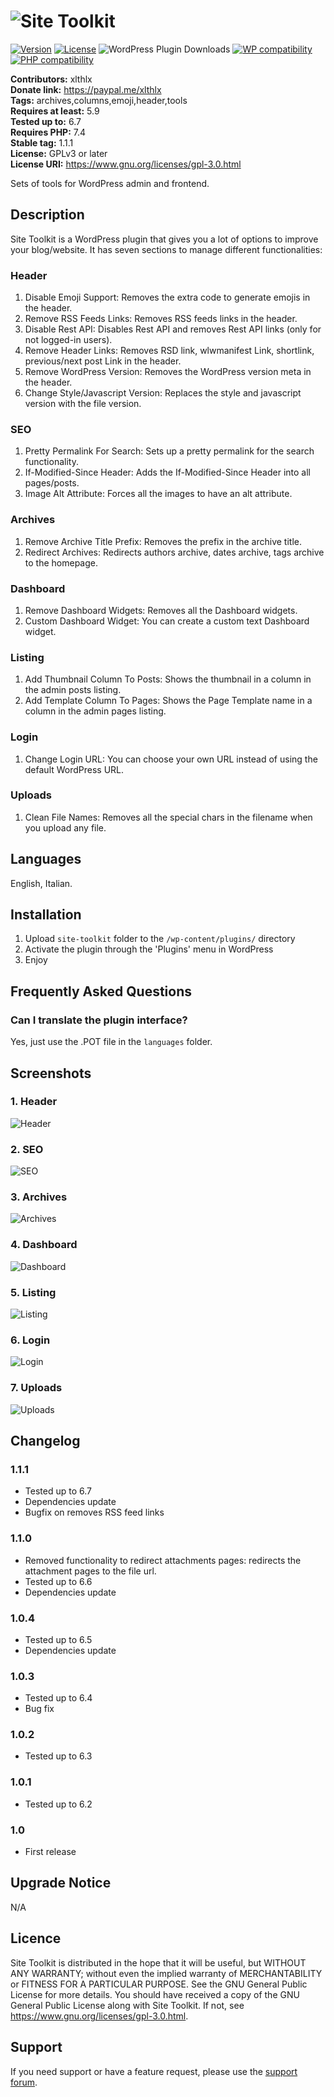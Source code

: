 # ![Site Toolkit](https://ps.w.org/site-toolkit/assets/banner-772x250.png "WordPress Plugin")

[![Version](https://img.shields.io/badge/version-1.1.1-blueviolet)](https://plugintests.com/plugins/wporg/site-toolkit/latest) [![License](https://img.shields.io/badge/license-GPL_v3%2B-blueviolet)](https://github.com/xlthlx/site-toolkit/blob/main/LICENSE)
![WordPress Plugin Downloads](https://img.shields.io/wordpress/plugin/dt/site-toolkit?color=blueviolet) [![WP compatibility](https://plugintests.com/plugins/wporg/site-toolkit/wp-badge.svg)](https://plugintests.com/plugins/wporg/site-toolkit/latest) [![PHP compatibility](https://plugintests.com/plugins/wporg/site-toolkit/php-badge.svg)](https://plugintests.com/plugins/wporg/site-toolkit/latest)

**Contributors:** xlthlx \
**Donate link:** https://paypal.me/xlthlx \
**Tags:** archives,columns,emoji,header,tools \
**Requires at least:** 5.9 \
**Tested up to:** 6.7 \
**Requires PHP:** 7.4 \
**Stable tag:** 1.1.1 \
**License:** GPLv3 or later \
**License URI:** https://www.gnu.org/licenses/gpl-3.0.html

Sets of tools for WordPress admin and frontend.

## Description

Site Toolkit is a WordPress plugin that gives you a lot of options to improve your blog/website.
It has seven sections to manage different functionalities:

### Header

1. Disable Emoji Support: Removes the extra code to generate emojis in the header.
2. Remove RSS Feeds Links: Removes RSS feeds links in the header.
3. Disable Rest API: Disables Rest API and removes Rest API links (only for not logged-in users).
4. Remove Header Links: Removes RSD link, wlwmanifest Link, shortlink, previous/next post Link in the header.
5. Remove WordPress Version: Removes the WordPress version meta in the header.
6. Change Style/Javascript Version: Replaces the style and javascript version with the file version.

### SEO

1. Pretty Permalink For Search: Sets up a pretty permalink for the search functionality.
2. If-Modified-Since Header: Adds the If-Modified-Since Header into all pages/posts.
3. Image Alt Attribute: Forces all the images to have an alt attribute.

### Archives

1. Remove Archive Title Prefix: Removes the prefix in the archive title.
2. Redirect Archives: Redirects authors archive, dates archive, tags archive to the homepage.

### Dashboard

1. Remove Dashboard Widgets: Removes all the Dashboard widgets.
2. Custom Dashboard Widget: You can create a custom text Dashboard widget.

### Listing

1. Add Thumbnail Column To Posts: Shows the thumbnail in a column in the admin posts listing.
2. Add Template Column To Pages: Shows the Page Template name in a column in the admin pages listing.

### Login

1. Change Login URL: You can choose your own URL instead of using the default WordPress URL.

### Uploads

1. Clean File Names: Removes all the special chars in the filename when you upload any file.

## Languages

English, Italian.

## Installation

1. Upload `site-toolkit` folder to the `/wp-content/plugins/` directory
2. Activate the plugin through the 'Plugins' menu in WordPress
3. Enjoy

## Frequently Asked Questions

### Can I translate the plugin interface?

Yes, just use the .POT file in the `languages` folder.

## Screenshots

### 1. Header

![Header](assets/screenshot-1.png)

### 2. SEO

![SEO](assets/screenshot-2.png)

### 3. Archives

![Archives](assets/screenshot-3.png)

### 4. Dashboard

![Dashboard](assets/screenshot-4.png)

### 5. Listing

![Listing](assets/screenshot-5.png)

### 6. Login

![Login](assets/screenshot-6.png)

### 7. Uploads

![Uploads](assets/screenshot-7.png)


## Changelog

### 1.1.1

* Tested up to 6.7
* Dependencies update
* Bugfix on removes RSS feed links

### 1.1.0

* Removed functionality to redirect attachments pages: redirects the attachment pages to the file url.
* Tested up to 6.6
* Dependencies update

### 1.0.4

* Tested up to 6.5
* Dependencies update

### 1.0.3

* Tested up to 6.4
* Bug fix

### 1.0.2

* Tested up to 6.3

### 1.0.1

* Tested up to 6.2

### 1.0

* First release

## Upgrade Notice

N/A

## Licence

Site Toolkit is distributed in the hope that it will be useful, but WITHOUT ANY WARRANTY; without even the implied warranty of MERCHANTABILITY or FITNESS FOR A PARTICULAR PURPOSE. See the GNU General Public License for more details. You should have received a copy of the GNU General Public License along with Site Toolkit.
If not, see https://www.gnu.org/licenses/gpl-3.0.html.

## Support

If you need support or have a feature request, please use the [support forum](https://wordpress.org/support/plugin/site-toolkit/).
